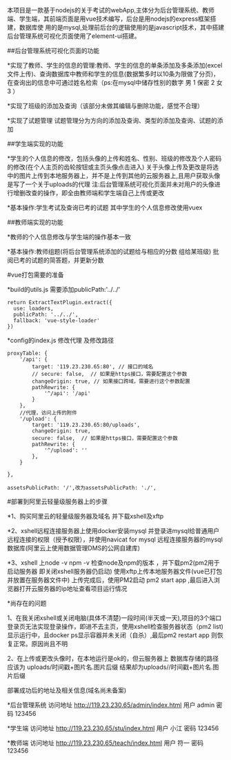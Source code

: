 本项目是一款基于nodejs的关于考试的webApp,主体分为后台管理系统、教师端、学生端，其前端页面是用vue技术编写，后台是用nodejs的express框架搭建，数据库使 用的是mysql,处理前后台的逻辑使用的是javascript技术，其中搭建后台管理系统可视化页面使用了element-ui搭建。

##后台管理系统可视化页面的功能

*实现了教师、学生的信息的管理:教师、学生的信息的单条添加及多条添加(excel文件上传)、查询数据库中教师和学生的信息(数据繁多时以10条为限做了分页)，在查询出的信息中可通过姓名检索（ps:在mysql中储存性别的数字 男 1 保密 2 女 3 ）

*实现了班级的添加及查询（该部分未做其编辑与删除功能，感觉不合理）

*实现了试题管理 试题管理分为方向的添加及查询、类型的添加及查询、试题的添加

##学生端实现的功能

*学生的个人信息的修改，包括头像的上传和姓名、性别、班级的修改及个人密码的修改(在个人主页的齿轮按钮或主页头像点击进入)
关于头像上传及更改是将选中的图片上传到本地服务器上，并不是上传到其他的云服务器上,且用户获取头像是写了一个关于uploads的代理
注:后台管理系统可视化页面并未对用户的头像进行增删改查的操作，即全由教师端和学生端自己上传或更改

*基本操作:学生考试及查询已考的试题 其中学生的个人信息修改使用vuex

##教师端实现的功能

*教师的个人信息修改与学生端的操作基本一致

*基本操作:教师组题(将后台管理系统添加的试题给与相应的分数 组给某班级) 批阅已考的试题的简答题，并更新分数


#vue打包需要的准备

*build的utils.js   需要添加publicPath:'../../'

    return ExtractTextPlugin.extract({
      use: loaders,
      publicPath: '../../',
      fallback: 'vue-style-loader'
    })

*config的index.js   修改代理   及修改路径

    proxyTable: {
        '/api': {
            target: '119.23.230.65:80', // 接口的域名
            // secure: false,  // 如果是https接口，需要配置这个参数
            changeOrigin: true, // 如果接口跨域，需要进行这个参数配置
            pathRewrite: {
                '^/api': '/api'
            }
        },
        //代理，访问上传的附件
        '/upload': {
            target: '119.23.230.65:80/uploads',
            changeOrigin: true,
            secure: false,  // 如果是https接口，需要配置这个参数
            pathRewrite: {
                '^/upload': ''
            },
        }
    
    },

    assetsPublicPath: '/',改为assetsPublicPath: './',

#部署到阿里云轻量级服务器上的步骤

*1、购买阿里云的轻量级服务器及域名  并下载xshell及xftp

*2、xshell远程连接服务器上使用docker安装mysql 并登录进mysql给普通用户远程连接的权限（授予权限），并使用navicat for mysql 远程连接服务器的mysql数据库(阿里云上使用数据管理DMS的公网自建库)

*3、xshell 上node -v  npm -v 检查node及npm的版本 ，并下载pm2(pm2用于启动服务器 即关闭xshell服务器仍启动)  使用xftp上传本地服务器文件(vue已打包并放置在服务器文件中)  上传完成后，使用PM2启动    pm2 start app   ,最后进入浏览器打开云服务器的ip地址查看项目运行情况

*尚存在的问题

1、在我关闭xshell或关闭电脑(具体不清楚)一段时间(半天或一天),项目的3个端口登录页无法实现登录操作，即进不去主页，使用xshell检查服务器状态（pm2 list)显示运行中，且docker ps显示容器并未关闭（自杀）,最后pm2 restart app 则恢复正常。原因尚且不明

2、在上传或更改头像时，在本地运行是ok的，但云服务器上 数据库存储的路径应该为   uploads/时间戳+图片名.图片后缀  结果却为uploads//时间戳+图片名.图片后缀

部署成功后的地址及相关信息(域名尚未备案)

*后台管理系统  访问地址   http://119.23.230.65/admin/index.html     用户     admin       密码    123456

*学生端    访问地址   http://119.23.230.65/stu/index.html        用户     小江           密码    123456

*教师端   访问地址  http://119.23.230.65/teach/index.html       用户      符一           密码  123456



